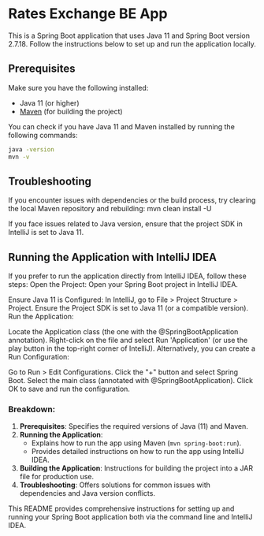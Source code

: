 # Rates Exchange BE App

This is a Spring Boot application that uses Java 11 and Spring Boot version 2.7.18. Follow the instructions below to set up and run the application locally.

## Prerequisites

Make sure you have the following installed:

- Java 11 (or higher)
- [Maven](https://maven.apache.org/) (for building the project)

You can check if you have Java 11 and Maven installed by running the following commands:

```bash
java -version
mvn -v
```

## Troubleshooting
If you encounter issues with dependencies or the build process, try clearing the local Maven repository and rebuilding:
mvn clean install -U

If you face issues related to Java version, ensure that the project SDK in IntelliJ is set to Java 11.

## Running the Application with IntelliJ IDEA
If you prefer to run the application directly from IntelliJ IDEA, follow these steps:
Open the Project: Open your Spring Boot project in IntelliJ IDEA.

Ensure Java 11 is Configured:
In IntelliJ, go to File > Project Structure > Project.
Ensure the Project SDK is set to Java 11 (or a compatible version).
Run the Application:

Locate the Application class (the one with the @SpringBootApplication annotation).
Right-click on the file and select Run 'Application' (or use the play button in the top-right corner of IntelliJ).
Alternatively, you can create a Run Configuration:

Go to Run > Edit Configurations.
Click the "+" button and select Spring Boot.
Select the main class (annotated with @SpringBootApplication).
Click OK to save and run the configuration.

### Breakdown:
1. **Prerequisites**: Specifies the required versions of Java (11) and Maven.
2. **Running the Application**:
    - Explains how to run the app using Maven (`mvn spring-boot:run`).
    - Provides detailed instructions on how to run the app using IntelliJ IDEA.
3. **Building the Application**: Instructions for building the project into a JAR file for production use.
4. **Troubleshooting**: Offers solutions for common issues with dependencies and Java version conflicts.

This README provides comprehensive instructions for setting up and running your Spring Boot application both via the command line and IntelliJ IDEA.